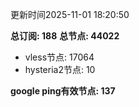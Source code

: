 更新时间2025-11-01 18:20:50

**总订阅: 188**
**总节点: 44022**
- vless节点: 17064
- hysteria2节点: 10

**google ping有效节点: 137**
